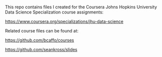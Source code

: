 This repo contains files I created for the Coursera Johns Hopkins University Data Science Specialization course assignments:

https://www.coursera.org/specializations/jhu-data-science

Related course files can be found at:

https://github.com/bcaffo/courses

https://github.com/seankross/slides
